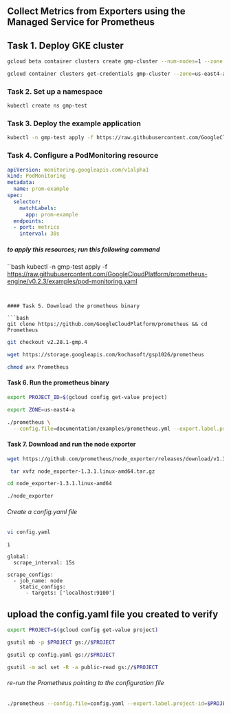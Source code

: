 ## Collect Metrics from Exporters using the Managed Service for Prometheus

## Task 1. Deploy GKE cluster
```bash
gcloud beta container clusters create gmp-cluster --num-nodes=1 --zone us-east4-a --enable-managed-Prometheus
```
```bash
gcloud container clusters get-credentials gmp-cluster --zone=us-east4-a
```

### Task 2. Set up a namespace
```bash
kubectl create ns gmp-test
```

### Task 3. Deploy the example application
```bash
kubectl -n gmp-test apply -f https://raw.githubusercontent.com/GoogleCloudPlatform/prometheus-engine/v0.2.3/examples/example-app.yaml
```

### Task 4. Configure a PodMonitoring resource
```yaml
apiVersion: monitoring.googleapis.com/v1alpha1
kind: PodMonitoring
metadata:
  name: prom-example
spec:
  selector:
    matchLabels:
      app: prom-example
  endpoints:
  - port: metrics
    interval: 30s
```

##### to apply this resources; run this following command
``bash
kubectl -n gmp-test apply -f https://raw.githubusercontent.com/GoogleCloudPlatform/prometheus-engine/v0.2.3/examples/pod-monitoring.yaml
```


#### Task 5. Download the prometheus binary

```bash
git clone https://github.com/GoogleCloudPlatform/prometheus && cd Prometheus
```
```bash
git checkout v2.28.1-gmp.4
```
```bash
wget https://storage.googleapis.com/kochasoft/gsp1026/prometheus
```

```bash
chmod a+x Prometheus
```

#### Task 6. Run the prometheus binary
```bash
export PROJECT_ID=$(gcloud config get-value project)

export ZONE=us-east4-a

./prometheus \
  --config.file=documentation/examples/prometheus.yml --export.label.project-id=$PROJECT_ID --export.label.location=$ZONE 
```



#### Task 7. Download and run the node exporter
```bash
wget https://github.com/prometheus/node_exporter/releases/download/v1.3.1/node_exporter-1.3.1.linux-amd64.tar.gz

 tar xvfz node_exporter-1.3.1.linux-amd64.tar.gz

cd node_exporter-1.3.1.linux-amd64

./node_exporter
```
###### Create a config.yaml file
```bash
vi config.yaml
```

```vim
i
```

```vim
global:
  scrape_interval: 15s

scrape_configs:
  - job_name: node
    static_configs:
      - targets: ['localhost:9100']
```
## upload the config.yaml file you created to verify

```bash
export PROJECT=$(gcloud config get-value project)

gsutil mb -p $PROJECT gs://$PROJECT

gsutil cp config.yaml gs://$PROJECT

gsutil -m acl set -R -a public-read gs://$PROJECT
```

###### re-run the Prometheus pointing to the configuration file 
```bash
./prometheus --config.file=config.yaml --export.label.project-id=$PROJECT --export.label.location=$ZONE

```
